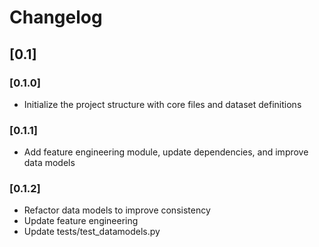 # Changelog

## [0.1]

### [0.1.0]
- Initialize the project structure with core files and dataset definitions

### [0.1.1]
- Add feature engineering module, update dependencies, and improve data models

### [0.1.2]
- Refactor data models to improve consistency
- Update feature engineering
- Update tests/test_datamodels.py
